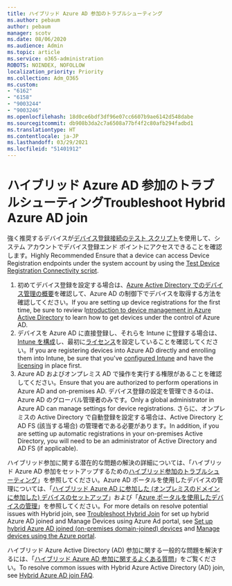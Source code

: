 ```yaml
---
title: ハイブリッド Azure AD 参加のトラブルシューティング
ms.author: pebaum
author: pebaum
manager: scotv
ms.date: 08/06/2020
ms.audience: Admin
ms.topic: article
ms.service: o365-administration
ROBOTS: NOINDEX, NOFOLLOW
localization_priority: Priority
ms.collection: Adm_O365
ms.custom:
- "6162"
- "6158"
- "9003244"
- "9003246"
ms.openlocfilehash: 18d0ce6bdf3df96e07cc6607b9ae6142d548dabe
ms.sourcegitcommit: db908b3da2c7a6508a77bf4f2c80afb294fadbd1
ms.translationtype: HT
ms.contentlocale: ja-JP
ms.lasthandoff: 03/29/2021
ms.locfileid: "51401912"
---
```

# <a name="troubleshoot-hybrid-azure-ad-join"></a><span data-ttu-id="98ac1-102">ハイブリッド Azure AD 参加のトラブルシューティング</span><span class="sxs-lookup"><span data-stu-id="98ac1-102">Troubleshoot Hybrid Azure AD join</span></span>

<span data-ttu-id="98ac1-103">強く推奨するデバイスが[デバイス登録接続のテスト スクリプト](https://docs.microsoft.com/samples/azure-samples/testdeviceregconnectivity/testdeviceregconnectivity/)を使用して、システム アカウントでデバイス登録エンド ポイントにアクセスできることを確認します。</span><span class="sxs-lookup"><span data-stu-id="98ac1-103">Highly Recommended Ensure that a device can access Device Registration endpoints under the system account by using the [Test Device Registration Connectivity script](https://docs.microsoft.com/samples/azure-samples/testdeviceregconnectivity/testdeviceregconnectivity/).</span></span>

1. <span data-ttu-id="98ac1-104">初めてデバイス登録を設定する場合は、[Azure Active Directory でのデバイス管理の概要](https://docs.microsoft.com/samples/azure-samples/testdeviceregconnectivity/testdeviceregconnectivity/)を確認して、Azure AD の制御下でデバイスを取得する方法を確認してください。</span><span class="sxs-lookup"><span data-stu-id="98ac1-104">If you are setting up device registrations for the first time, be sure to review I[ntroduction to device management in Azure Active Directory](https://docs.microsoft.com/samples/azure-samples/testdeviceregconnectivity/testdeviceregconnectivity/) to learn how to get devices under the control of Azure AD.</span></span>
1. <span data-ttu-id="98ac1-105">デバイスを Azure AD に直接登録し、それらを Intune に登録する場合は、[Intune を構成](https://docs.microsoft.com/mem/intune/enrollment/device-enrollment?WT.mc_id=Portal-Microsoft_Azure_Support)し、最初に[ライセンス](https://docs.microsoft.com/mem/intune/fundamentals/licenses-assign?WT.mc_id=Portal-Microsoft_Azure_Support)を設定していることを確認してください。</span><span class="sxs-lookup"><span data-stu-id="98ac1-105">If you are registering devices into Azure AD directly and enrolling them into Intune, be sure that you've [configured Intune](https://docs.microsoft.com/mem/intune/enrollment/device-enrollment?WT.mc_id=Portal-Microsoft_Azure_Support) and have the [licensing](https://docs.microsoft.com/mem/intune/fundamentals/licenses-assign?WT.mc_id=Portal-Microsoft_Azure_Support) in place first.</span></span>
1. <span data-ttu-id="98ac1-106">Azure AD およびオンプレミス AD で操作を実行する権限があることを確認してください。</span><span class="sxs-lookup"><span data-stu-id="98ac1-106">Ensure that you are authorized to perform operations in Azure AD and on-premises AD.</span></span> <span data-ttu-id="98ac1-107">デバイス登録の設定を管理できるのは、Azure AD のグローバル管理者のみです。</span><span class="sxs-lookup"><span data-stu-id="98ac1-107">Only a global administrator in Azure AD can manage settings for device registrations.</span></span> <span data-ttu-id="98ac1-108">さらに、オンプレミスの Active Directory で自動登録を設定する場合は、Active Directory と AD FS (該当する場合) の管理者である必要があります。</span><span class="sxs-lookup"><span data-stu-id="98ac1-108">In addition, if you are setting up automatic registrations in your on-premises Active Directory, you will need to be an administrator of Active Directory and AD FS (if applicable).</span></span>

<span data-ttu-id="98ac1-109">ハイブリッド参加に関する潜在的な問題の解決の詳細については、「ハイブリッド Azure AD 参加をセットアップするための[ハイブリッド参加のトラブルシューティング](https://docs.microsoft.com/azure/active-directory/devices/troubleshoot-hybrid-join-windows-current)」を参照してください。Azure AD ポータルを使用したデバイスの管理については、「[ハイブリッド Azure AD に参加した (オンプレミスのドメインに参加した) デバイスのセットアップ](https://docs.microsoft.com/azure/active-directory/devices/hybrid-azuread-join-plan?WT.mc_id=Portal-Microsoft_Azure_Support)」および「[Azure ポータルを使用したデバイスの管理](https://docs.microsoft.com/azure/active-directory/devices/device-management-azure-portal?WT.mc_id=Portal-Microsoft_Azure_Support)」を参照してください。</span><span class="sxs-lookup"><span data-stu-id="98ac1-109">For more details on resolve potential issues with Hybrid join, see [Troubleshoot Hybrid Join](https://docs.microsoft.com/azure/active-directory/devices/troubleshoot-hybrid-join-windows-current) for set up hybrid Azure AD joined and Manage Devices using Azure Ad portal, see [Set up hybrid Azure AD joined (on-premises domain-joined) devices](https://docs.microsoft.com/azure/active-directory/devices/hybrid-azuread-join-plan?WT.mc_id=Portal-Microsoft_Azure_Support) and [Manage devices using the Azure portal](https://docs.microsoft.com/azure/active-directory/devices/device-management-azure-portal?WT.mc_id=Portal-Microsoft_Azure_Support).</span></span>

<span data-ttu-id="98ac1-110">ハイブリッド Azure Active Directory (AD) 参加に関する一般的な問題を解決するには、「[ハイブリッド Azure AD 参加に関するよくある質問](https://docs.microsoft.com/azure/active-directory/devices/faq#hybrid-azure-ad-join-faq)」をご覧ください。</span><span class="sxs-lookup"><span data-stu-id="98ac1-110">To resolve common issues with Hybrid Azure Active Directory (AD) join, see [Hybrid Azure AD join FAQ](https://docs.microsoft.com/azure/active-directory/devices/faq#hybrid-azure-ad-join-faq).</span></span>
